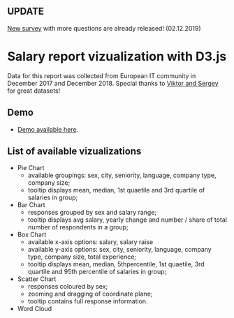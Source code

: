## UPDATE 
[New survey](https://docs.google.com/forms/d/e/1FAIpQLSckWCuRD4_QePOM0trRzH6v2fl6qBRMxpqJ_23VSJZhr704ag/viewform) with more questions are already released! (02.12.2019)

# Salary report vizualization with D3.js
Data for this report was collected from European IT community in December 2017 and December 2018.
Special thanks to [Viktor and Sergey](http://asdcode.de/) for great datasets!

## Demo 
* [Demo available here]( https://nitoloz.github.io/salary-report/).

## List of available vizualizations
* Pie Chart 
  * available groupings: sex, city, seniority, language, company type, company size;
  * tooltip displays mean, median, 1st quaetile and 3rd quartile of salaries in group;
* Bar Chart
  * responses grouped by sex and salary range;
  * tooltip displays avg salary, yearly change and number / share of total number of respondents in a group;
* Box Chart
  * available x-axis options: salary, salary raise
  * available y-axis options: sex, city, seniority, language, company type, company size, total experience;
  * tooltip displays mean, median, 5thpercentile, 1st quaetile, 3rd quartile and 95th percentile of salaries in group;
* Scatter Chart
  * responses coloured by sex;
  * zooming and dragging of coordinate plane;
  * tooltip contains full response information.
* Word Cloud


 
